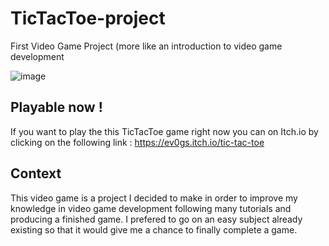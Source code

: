 # TicTacToe-project
First Video Game Project (more like an introduction to video game development

![image](https://user-images.githubusercontent.com/93186642/226018315-fde0a0b0-0a83-44ae-9eaa-7a4a6f82dcc2.png)

## Playable now !
If you want to play the this TicTacToe game right now you can on Itch.io by clicking on the following link : https://ev0gs.itch.io/tic-tac-toe

## Context
This video game is a project I decided to make in order to improve my knowledge in video game development following many tutorials and producing a finished game. I prefered to go on an easy subject already existing so that it would give me a chance to finally complete a game.
